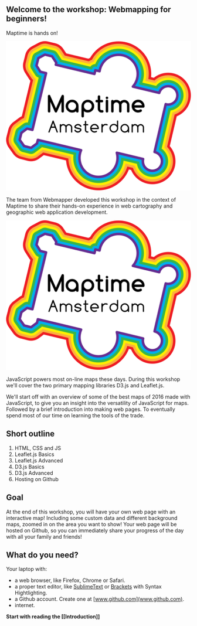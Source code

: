 ## Welcome to the workshop: Webmapping for beginners!

Maptime is hands on! 

![maptime](img/maptime-logo.png)

The team from Webmapper developed this workshop in the context of Maptime to share their hands-on experience in web cartography and geographic web application development. 

![webmapper](img/maptime-logo.png)

JavaScript powers most on-line maps these days. During this workshop we'll cover the two primary mapping libraries D3.js and Leaflet.js.

We'll start off with an overview of some of the best maps of 2016 made with JavaScript, to give you an insight into the versatility of JavaScript for maps. Followed by a brief introduction into making web pages. To eventually spend most of our time on learning the tools of the trade.

## Short outline

1. HTML, CSS and JS
2. Leaflet.js Basics
2. Leaflet.js Advanced
2. D3.js Basics
2. D3.js Advanced
3. Hosting on Github

## Goal 

At the end of this workshop, you will have your own web page with an interactive map! Including some custom data and different background maps, zoomed in on the area you want to show! Your web page will be hosted on Github, so you can immediately share your progress of the day with all your family and friends!

## What do you need?

Your laptop with:

* a web browser, like Firefox, Chrome or Safari.
* a proper text editor, like [SublimeText](http://www.sublimetext.com/) or [Brackets](http://brackets.io/) with Syntax Hightlighting.
* a Github account. Create one at [www.github.com](www.github.com).
* internet.

**Start with reading the [[Introduction]]**